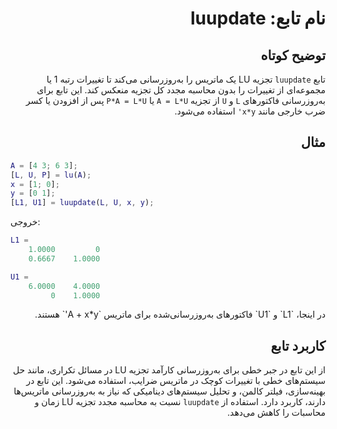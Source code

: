 
<div dir="rtl">

# نام تابع: luupdate

## توضیح کوتاه
تابع `luupdate` تجزیه LU یک ماتریس را به‌روزرسانی می‌کند تا تغییرات رتبه 1 یا مجموعه‌ای از تغییرات را بدون محاسبه مجدد کل تجزیه منعکس کند. این تابع برای به‌روزرسانی فاکتورهای `L` و `U` از تجزیه `A = L*U` یا `P*A = L*U` پس از افزودن یا کسر ضرب خارجی مانند `x*y'` استفاده می‌شود.

## مثال
<div dir="ltr">

```matlab
A = [4 3; 6 3];
[L, U, P] = lu(A);
x = [1; 0];
y = [0 1];
[L1, U1] = luupdate(L, U, x, y);
```

خروجی:
```matlab
L1 =
    1.0000         0
    0.6667    1.0000

U1 =
    6.0000    4.0000
         0    1.0000
```

</div>
در اینجا، `L1` و `U1` فاکتورهای به‌روزرسانی‌شده برای ماتریس `A + x*y'` هستند.

## کاربرد تابع
از این تابع در جبر خطی برای به‌روزرسانی کارآمد تجزیه LU در مسائل تکراری، مانند حل سیستم‌های خطی با تغییرات کوچک در ماتریس ضرایب، استفاده می‌شود. این تابع در بهینه‌سازی، فیلتر کالمن، و تحلیل سیستم‌های دینامیکی که نیاز به به‌روزرسانی ماتریس‌ها دارند، کاربرد دارد. استفاده از `luupdate` نسبت به محاسبه مجدد تجزیه LU زمان و محاسبات را کاهش می‌دهد.

</div>
